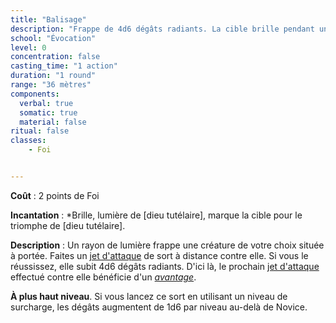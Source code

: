 ```yaml
---
title: "Balisage"
description: "Frappe de 4d6 dégâts radiants. La cible brille pendant un tour."
school: "Évocation"
level: 0
concentration: false
casting_time: "1 action"
duration: "1 round"
range: "36 mètres"
components:
  verbal: true
  somatic: true
  material: false
ritual: false
classes:
    - Foi


---
```


**Coût** : 2 points de Foi  

**Incantation** : *Brille, lumière de [dieu tutélaire], marque la cible pour le triomphe de [dieu tutélaire].

**Description** : Un rayon de lumière frappe une créature de votre choix située à portée. Faites un [jet d'attaque](/combattre/#jets-d-attaque) de sort à distance contre elle. Si vous le réussissez, elle subit 4d6 dégâts radiants. D'ici là, le prochain [jet d'attaque](/combattre/#jets-d-attaque) effectué contre elle bénéficie d'un [_avantage_](/utiliser-les-caracteristiques/#avantage-et-desavantage).

**À plus haut niveau**. Si vous lancez ce sort en utilisant un niveau de surcharge, les dégâts augmentent de 1d6 par niveau au-delà de Novice.
